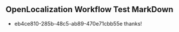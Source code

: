 ## OpenLocalization Workflow Test MarkDown
* eb4ce810-285b-48c5-ab89-470e71cbb55e thanks!

<!--HONumber=Sep16_HO1-->


